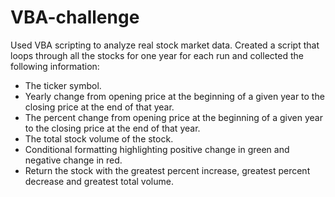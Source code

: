 # VBA-challenge

Used VBA scripting to analyze real stock market data. Created a script that loops through all the stocks for one year for each run and collected the following information:

- The ticker symbol.
- Yearly change from opening price at the beginning of a given year to the closing price at the end of that year.
- The percent change from opening price at the beginning of a given year to the closing price at the end of that year.
- The total stock volume of the stock.
- Conditional formatting highlighting positive change in green and negative change in red. 
- Return the stock with the greatest percent increase, greatest percent decrease and greatest total volume. 
